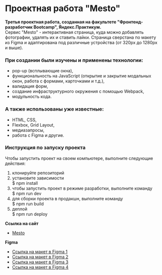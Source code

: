 # Проектная работа "Mesto"

**Третья проектная работа, созданная на факультете "Фронтенд-разработчик Bootcamp", Яндекс.Практикум.**  
Сервис "Mesto" - интерактивная страница, куда можно добавлять фотографии, удалять их и ставить лайки. Страница сверстана по макету из Figma и адаптирована под различные устройства (от 320px до 1280px и выше).

### При создании были изучены и применены технологии:
* pop-up (всплывающие окна),
* функциональность на JavaScript (открытие и закрытие модальных окон, работа с формами, карточками и т.д.),
* валидация форм,
* создание инфраструктурного окружения с помощью Webpack,
* модульность кода.

### А также использованы уже известные:
* HTML, CSS,
* Flexbox, Grid Layout,
* медиазапросы,
* работа с Figma и другие.

### Инструкция по запуску проекта  
Чтобы запустить проект на своем компьютере, выполните следующие действия:
1. клонируйте репозиторий
2. установите зависимоcти  
 $ npm install
3. чтобы запустить проект в режиме разработки, выполните команду  
 $ npm run dev
4. для сборки проекта в продакшн, выполните команду  
 $ npm run build
5. деплой  
 $ npm run deploy

**Ссылка на сайт**  
* [Mesto](https://polinashchepochkina.github.io/mesto-project-bootcamp/)

**Figma**  
* [Ссылка на макет в Figma 1](https://www.figma.com/file/2cn9N9jSkmxD84oJik7xL7/JavaScript.-Sprint-4?node-id=28212%3A155)
* [Ссылка на макет в Figma 2](https://www.figma.com/file/bjyvbKKJN2naO0ucURl2Z0/JavaScript.-Sprint-5?node-id=50160%3A460)
* [Ссылка на макет в Figma 3](https://www.figma.com/file/kRVLKwYG3d1HGLvh7JFWRT/JavaScript.-Sprint-6?node-id=0%3A1)
* [Ссылка на макет в Figma 4](https://www.figma.com/file/PSdQFRHoxXJFs2FH8IXViF/JavaScript.-Sprint-9?node-id=0%3A1)
